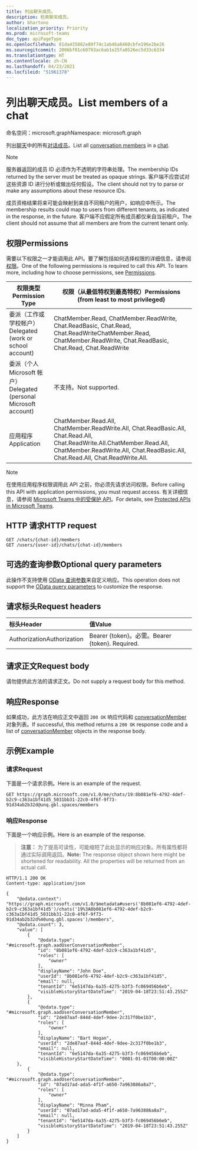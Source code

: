 ```yaml
---
title: 列出聊天成员。
description: 检索聊天成员。
author: bhartono
localization_priority: Priority
ms.prod: microsoft-teams
doc_type: apiPageType
ms.openlocfilehash: 81da435082e89f74c1ab46a8460cbfe196e2be26
ms.sourcegitcommit: 2006bf01c60793ac6ab1e25fa0526ec5d33c6334
ms.translationtype: HT
ms.contentlocale: zh-CN
ms.lasthandoff: 04/23/2021
ms.locfileid: "51961378"
---
```

# <a name="list-members-of-a-chat"></a><span data-ttu-id="895e9-103">列出聊天成员。</span><span class="sxs-lookup"><span data-stu-id="895e9-103">List members of a chat</span></span>

<span data-ttu-id="895e9-104">命名空间：microsoft.graph</span><span class="sxs-lookup"><span data-stu-id="895e9-104">Namespace: microsoft.graph</span></span>

<span data-ttu-id="895e9-105">列出[聊天](../resources/chat.md)中的所有[对话成员](../resources/conversationmember.md)。</span><span class="sxs-lookup"><span data-stu-id="895e9-105">List all [conversation members](../resources/conversationmember.md) in a [chat](../resources/chat.md).</span></span>

> [!NOTE]
> <span data-ttu-id="895e9-106">服务器返回的成员 ID 必须作为不透明的字符串处理。</span><span class="sxs-lookup"><span data-stu-id="895e9-106">The membership IDs returned by the server must be treated as opaque strings.</span></span> <span data-ttu-id="895e9-107">客户端不应尝试对这些资源 ID 进行分析或做出任何假设。</span><span class="sxs-lookup"><span data-stu-id="895e9-107">The client should not try to parse or make any assumptions about these resource IDs.</span></span>
>
> <span data-ttu-id="895e9-108">成员资格结果将来可能会映射到来自不同租户的用户，如响应中所示。</span><span class="sxs-lookup"><span data-stu-id="895e9-108">The membership results could map to users from different tenants, as indicated in the response, in the future.</span></span> <span data-ttu-id="895e9-109">客户端不应假定所有成员都仅来自当前租户。</span><span class="sxs-lookup"><span data-stu-id="895e9-109">The client should not assume that all members are from the current tenant only.</span></span>

## <a name="permissions"></a><span data-ttu-id="895e9-110">权限</span><span class="sxs-lookup"><span data-stu-id="895e9-110">Permissions</span></span>

<span data-ttu-id="895e9-p103">需要以下权限之一才能调用此 API。要了解包括如何选择权限的详细信息，请参阅[权限](/graph/permissions-reference)。</span><span class="sxs-lookup"><span data-stu-id="895e9-p103">One of the following permissions is required to call this API. To learn more, including how to choose permissions, see [Permissions](/graph/permissions-reference).</span></span>

|<span data-ttu-id="895e9-113">权限类型</span><span class="sxs-lookup"><span data-stu-id="895e9-113">Permission Type</span></span>|<span data-ttu-id="895e9-114">权限（从最低特权到最高特权）</span><span class="sxs-lookup"><span data-stu-id="895e9-114">Permissions (from least to most privileged)</span></span>|
|---------|-------------|
|<span data-ttu-id="895e9-115">委派（工作或学校帐户）</span><span class="sxs-lookup"><span data-stu-id="895e9-115">Delegated (work or school account)</span></span>| <span data-ttu-id="895e9-116">ChatMember.Read, ChatMember.ReadWrite, Chat.ReadBasic, Chat.Read, Chat.ReadWrite</span><span class="sxs-lookup"><span data-stu-id="895e9-116">ChatMember.Read, ChatMember.ReadWrite, Chat.ReadBasic, Chat.Read, Chat.ReadWrite</span></span> |
|<span data-ttu-id="895e9-117">委派（个人 Microsoft 帐户）</span><span class="sxs-lookup"><span data-stu-id="895e9-117">Delegated (personal Microsoft account)</span></span>|<span data-ttu-id="895e9-118">不支持。</span><span class="sxs-lookup"><span data-stu-id="895e9-118">Not supported.</span></span>|
|<span data-ttu-id="895e9-119">应用程序</span><span class="sxs-lookup"><span data-stu-id="895e9-119">Application</span></span>| <span data-ttu-id="895e9-120">ChatMember.Read.All, ChatMember.ReadWrite.All, Chat.ReadBasic.All, Chat.Read.All, Chat.ReadWrite.All.</span><span class="sxs-lookup"><span data-stu-id="895e9-120">ChatMember.Read.All, ChatMember.ReadWrite.All, Chat.ReadBasic.All, Chat.Read.All, Chat.ReadWrite.All.</span></span> |

> [!NOTE]
> <span data-ttu-id="895e9-121">在使用应用程序权限调用此 API 之前，你必须先请求访问权限。</span><span class="sxs-lookup"><span data-stu-id="895e9-121">Before calling this API with application permissions, you must request access.</span></span> <span data-ttu-id="895e9-122">有关详细信息，请参阅 [Microsoft Teams 中的受保护 API](/graph/teams-protected-apis)。</span><span class="sxs-lookup"><span data-stu-id="895e9-122">For details, see [Protected APIs in Microsoft Teams](/graph/teams-protected-apis).</span></span>

## <a name="http-request"></a><span data-ttu-id="895e9-123">HTTP 请求</span><span class="sxs-lookup"><span data-stu-id="895e9-123">HTTP request</span></span>
<!-- { "blockType": "ignored" } -->
```http
GET /chats/{chat-id}/members
GET /users/{user-id}/chats/{chat-id}/members
```

## <a name="optional-query-parameters"></a><span data-ttu-id="895e9-124">可选的查询参数</span><span class="sxs-lookup"><span data-stu-id="895e9-124">Optional query parameters</span></span>

<span data-ttu-id="895e9-125">此操作不支持使用 [OData 查询参数](/graph/query-parameters)来自定义响应。</span><span class="sxs-lookup"><span data-stu-id="895e9-125">This operation does not support the [OData query parameters](/graph/query-parameters) to customize the response.</span></span>

## <a name="request-headers"></a><span data-ttu-id="895e9-126">请求标头</span><span class="sxs-lookup"><span data-stu-id="895e9-126">Request headers</span></span>

| <span data-ttu-id="895e9-127">标头</span><span class="sxs-lookup"><span data-stu-id="895e9-127">Header</span></span>       | <span data-ttu-id="895e9-128">值</span><span class="sxs-lookup"><span data-stu-id="895e9-128">Value</span></span> |
|:---------------|:--------|
| <span data-ttu-id="895e9-129">Authorization</span><span class="sxs-lookup"><span data-stu-id="895e9-129">Authorization</span></span>  | <span data-ttu-id="895e9-p105">Bearer {token}。必需。</span><span class="sxs-lookup"><span data-stu-id="895e9-p105">Bearer {token}. Required.</span></span>  |

## <a name="request-body"></a><span data-ttu-id="895e9-132">请求正文</span><span class="sxs-lookup"><span data-stu-id="895e9-132">Request body</span></span>

<span data-ttu-id="895e9-133">请勿提供此方法的请求正文。</span><span class="sxs-lookup"><span data-stu-id="895e9-133">Do not supply a request body for this method.</span></span>

## <a name="response"></a><span data-ttu-id="895e9-134">响应</span><span class="sxs-lookup"><span data-stu-id="895e9-134">Response</span></span>

<span data-ttu-id="895e9-135">如果成功，此方法在响应正文中返回 `200 OK` 响应代码和 [conversationMember](../resources/conversationmember.md) 对象列表。</span><span class="sxs-lookup"><span data-stu-id="895e9-135">If successful, this method returns a `200 OK` response code and a list of [conversationMember](../resources/conversationmember.md) objects in the response body.</span></span>

## <a name="example"></a><span data-ttu-id="895e9-136">示例</span><span class="sxs-lookup"><span data-stu-id="895e9-136">Example</span></span>

### <a name="request"></a><span data-ttu-id="895e9-137">请求</span><span class="sxs-lookup"><span data-stu-id="895e9-137">Request</span></span>

<span data-ttu-id="895e9-138">下面是一个请求示例。</span><span class="sxs-lookup"><span data-stu-id="895e9-138">Here is an example of the request.</span></span>

<!-- {
  "blockType": "request",
  "name": "list_conversation_members_1"
}-->
```http
GET https://graph.microsoft.com/v1.0/me/chats/19:8b081ef6-4792-4def-b2c9-c363a1bf41d5_5031bb31-22c0-4f6f-9f73-91d34ab2b32d@unq.gbl.spaces/members
```

### <a name="response"></a><span data-ttu-id="895e9-139">响应</span><span class="sxs-lookup"><span data-stu-id="895e9-139">Response</span></span>

<span data-ttu-id="895e9-140">下面是一个响应示例。</span><span class="sxs-lookup"><span data-stu-id="895e9-140">Here is an example of the response.</span></span>

><span data-ttu-id="895e9-p106">**注意：** 为了提高可读性，可能缩短了此处显示的响应对象。所有属性都将通过实际调用返回。</span><span class="sxs-lookup"><span data-stu-id="895e9-p106">**Note:** The response object shown here might be shortened for readability. All the properties will be returned from an actual call.</span></span>
<!-- {
  "blockType": "response",
  "truncated": true,
  "@odata.type": "microsoft.graph.conversationMember"
} -->
```http
HTTP/1.1 200 OK
Content-type: application/json

{
    "@odata.context": "https://graph.microsoft.com/v1.0/$metadata#users('8b081ef6-4792-4def-b2c9-c363a1bf41d5')/chats('19%3A8b081ef6-4792-4def-b2c9-c363a1bf41d5_5031bb31-22c0-4f6f-9f73-91d34ab2b32d%40unq.gbl.spaces')/members",
    "@odata.count": 3,
    "value": [
        {
            "@odata.type": "#microsoft.graph.aadUserConversationMember",
            "id": "8b081ef6-4792-4def-b2c9-c363a1bf41d5",
            "roles": [
                "owner"
            ],
            "displayName": "John Doe",
            "userId": "8b081ef6-4792-4def-b2c9-c363a1bf41d5",
            "email": null,
            "tenantId": "6e5147da-6a35-4275-b3f3-fc069456b6eb",
            "visibleHistoryStartDateTime": "2019-04-18T23:51:43.255Z"
        },
        {
            "@odata.type": "#microsoft.graph.aadUserConversationMember",
            "id": "2de87aaf-844d-4def-9dee-2c317f0be1b3",
            "roles": [
                "owner"
            ],
            "displayName": "Bart Hogan",
            "userId": "2de87aaf-844d-4def-9dee-2c317f0be1b3",
            "email": null,
            "tenantId": "6e5147da-6a35-4275-b3f3-fc069456b6eb",
            "visibleHistoryStartDateTime": "0001-01-01T00:00:00Z"
    },
        {
            "@odata.type": "#microsoft.graph.aadUserConversationMember",
            "id": "07ad17ad-ada5-4f1f-a650-7a963886a8a7",
            "roles": [
                "owner"
            ],
            "displayName": "Minna Pham",
            "userId": "07ad17ad-ada5-4f1f-a650-7a963886a8a7",
            "email": null,
            "tenantId": "6e5147da-6a35-4275-b3f3-fc069456b6eb",
            "visibleHistoryStartDateTime": "2019-04-18T23:51:43.255Z"
        }
    ]
}
```

<!-- uuid: 8fcb5dbc-d5aa-4681-8e31-b001d5168d79
2015-10-25 14:57:30 UTC -->
<!--
{
  "type": "#page.annotation",
  "description": "conversation: member list",
  "keywords": "",
  "section": "documentation",
  "tocPath": "",
  "suppressions": [
  ]
}
-->


